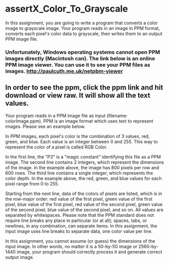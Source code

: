 # assertX_Color_To_Grayscale
In this assignment, you are going to write a program that converts a color image to grayscale image.  Your program reads in an image in PPM format, converts each pixel's color data to grayscale, then writes them to an output PPM image file.

### Unfortunately, Windows operating systems cannot open PPM images directly (Macintosh can).  The link below is an online PPM image viewer.  You can use it to see your PPM files as images. http://paulcuth.me.uk/netpbm-viewer

## In order to see the ppm, click the ppm link and hit download or view raw. It will show all the text values.

Your program reads in a PPM image file as input (filename: colorImage.ppm).  PPM is an image format which uses text to represent images.  Please see an example below.

In PPM images, each pixel's color is the combination of 3 values, red, green, and blue.  Each value is an integer between 0 and 255.  This way to represent the color of a pixel is called RGB Color.

In the first line, the "P3" is a "magic constant" identifying this file as a PPM image.  The second line contains 2 integers, which represent the dimensions of the image.  In the example above, the image has 800 pixels per row and 600 rows.  The third line contains a single integer, which represents the color depth.  In the example above, the red, green, and blue values for each pixel range from 0 to 255.

Starting from the next line, data of the colors of pixels are listed, which is in the row-major order: red value of the first pixel, green value of the first pixel, blue value of the first pixel, red value of the second pixel, green value of the second pixel, blue value of the second pixel, and so on.  All values are separated by whitespaces.  Please note that the PPM standard does not require line breaks any place in particular (or at all); spaces, tabs, or newlines, in any combination, can separate items.  In this assignment, the input image uses line breaks to separate data, one color value per line.

In this assignment, you cannot assume (or guess) the dimensions of the input image.  In other words, no matter it is a 50-by-50 image or 2560-by-1440 image, your program should correctly process it and generate correct output image.
